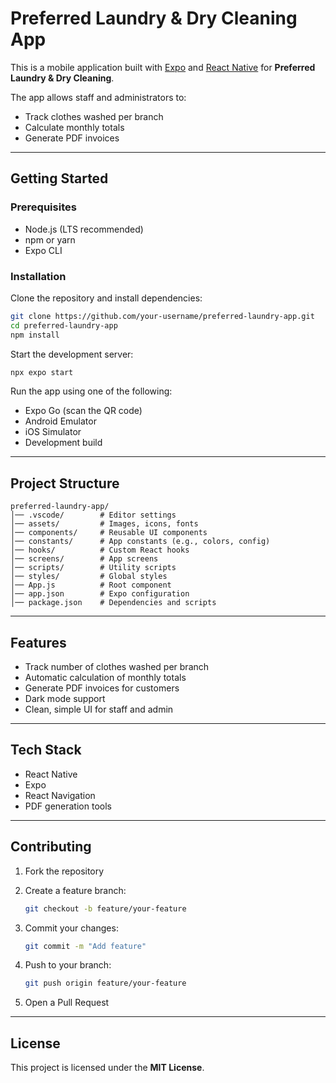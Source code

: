 # Preferred Laundry & Dry Cleaning App

This is a mobile application built with [Expo](https://expo.dev) and [React Native](https://reactnative.dev) for **Preferred Laundry & Dry Cleaning**.

The app allows staff and administrators to:

* Track clothes washed per branch
* Calculate monthly totals
* Generate PDF invoices

---

## Getting Started

### Prerequisites

* Node.js (LTS recommended)
* npm or yarn
* Expo CLI

### Installation

Clone the repository and install dependencies:

```bash
git clone https://github.com/your-username/preferred-laundry-app.git
cd preferred-laundry-app
npm install
```

Start the development server:

```bash
npx expo start
```

Run the app using one of the following:

* Expo Go (scan the QR code)
* Android Emulator
* iOS Simulator
* Development build

---

## Project Structure

```
preferred-laundry-app/
│── .vscode/        # Editor settings
│── assets/         # Images, icons, fonts
│── components/     # Reusable UI components
│── constants/      # App constants (e.g., colors, config)
│── hooks/          # Custom React hooks
│── screens/        # App screens
│── scripts/        # Utility scripts
│── styles/         # Global styles
│── App.js          # Root component
│── app.json        # Expo configuration
│── package.json    # Dependencies and scripts
```

---

## Features

* Track number of clothes washed per branch
* Automatic calculation of monthly totals
* Generate PDF invoices for customers
* Dark mode support
* Clean, simple UI for staff and admin

---

## Tech Stack

* React Native
* Expo
* React Navigation
* PDF generation tools

---

## Contributing

1. Fork the repository

2. Create a feature branch:

   ```bash
   git checkout -b feature/your-feature
   ```

3. Commit your changes:

   ```bash
   git commit -m "Add feature"
   ```

4. Push to your branch:

   ```bash
   git push origin feature/your-feature
   ```

5. Open a Pull Request

---

## License

This project is licensed under the **MIT License**.

